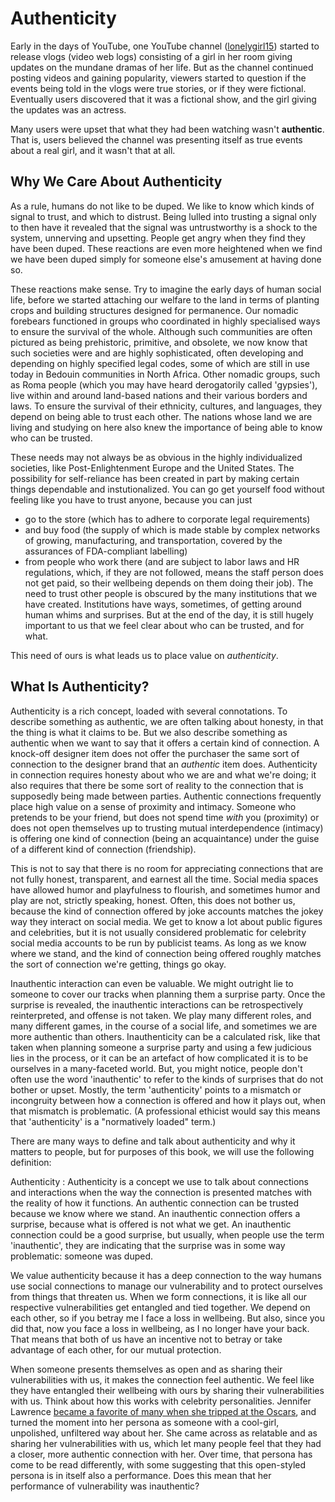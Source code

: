 # Authenticity

Early in the days of YouTube, one YouTube channel ([lonelygirl15](https://en.wikipedia.org/wiki/Lonelygirl15)) started to release vlogs (video web logs) consisting of a girl in her room giving updates on the mundane dramas of her life. But as the channel continued posting videos and gaining popularity, viewers started to question if the events being told in the vlogs were true stories, or if they were fictional. Eventually users discovered that it was a fictional show, and the girl giving the updates was an actress.

Many users were upset that what they had been watching wasn't __authentic__. That is, users believed the channel was presenting itself as true events about a real girl, and it wasn't that at all.

## Why We Care About Authenticity

As a rule, humans do not like to be duped. We like to know which kinds of signal to trust, and which to distrust. Being lulled into trusting a signal only to then have it revealed that the signal was untrustworthy is a shock to the system, unnerving and upsetting. People get angry when they find they have been duped. These reactions are even more heightened when we find we have been duped simply for someone else's amusement at having done so.

These reactions make sense. Try to imagine the early days of human social life, before we started attaching our welfare to the land in terms of planting crops and building structures designed for permanence. Our nomadic forebears functioned in groups who coordinated in highly specialised ways to ensure the survival of the whole. Although such communities are often pictured as being prehistoric, primitive, and obsolete, we now know that such societies were and are highly sophisticated, often developing and depending on highly specified legal codes, some of which are still in use today in Bedouin communities in North Africa. Other nomadic groups, such as Roma people (which you may have heard derogatorily called 'gypsies'), live within and around land-based nations and their various borders and laws. To ensure the survival of their ethnicity, cultures, and languages, they depend on being able to trust each other. The nations whose land we are living and studying on here also knew the importance of being able to know who can be trusted.

These needs may not always be as obvious in the highly individualized societies, like Post-Enlightenment Europe and the United States. The possibility for self-reliance has been created in part by making certain things dependable and instutionalized. You can go get yourself food without feeling like you have to trust anyone, because you can just
- go to the store (which has to adhere to corporate legal requirements)
- and buy food (the supply of which is made stable by complex networks of growing, manufacturing, and transportation, covered by the assurances of FDA-compliant labelling)
- from people who work there (and are subject to labor laws and HR regulations, which, if they are not followed, means the staff person does not get paid, so their wellbeing depends on them doing their job).
The need to trust other people is obscured by the many institutions that we have created. Institutions have ways, sometimes, of getting around human whims and surprises. But at the end of the day, it is still hugely important to us that we feel clear about who can be trusted, and for what.

This need of ours is what leads us to place value on _authenticity_.

## What Is Authenticity?

Authenticity is a rich concept, loaded with several connotations. To describe something as authentic, we are often talking about honesty, in that the thing is what it claims to be. But we also describe something as authentic when we want to say that it offers a certain kind of connection. A knock-off designer item does not offer the purchaser the same sort of connection to the designer brand that an _authentic_ item does. Authenticity in connection requires honesty about who we are and what we're doing; it also requires that there be some sort of reality to the connection that is supposedly being made between parties. Authentic connections frequently place high value on a sense of proximity and intimacy. Someone who pretends to be your friend, but does not spend time _with_ you (proximity) or does not open themselves up to trusting mutual interdependence (intimacy) is offering one kind of connection (being an acquaintance) under the guise of a different kind of connection (friendship).

This is not to say that there is no room for appreciating connections that are not fully honest, transparent, and earnest all the time. Social media spaces have allowed humor and playfulness to flourish, and sometimes humor and play are not, strictly speaking, honest. Often, this does not bother us, because the kind of connection offered by joke accounts matches the jokey way they interact on social media. We get to know a lot about public figures and celebrities, but it is not usually considered problematic for celebrity social media accounts to be run by publicist teams. As long as we know where we stand, and the kind of connection being offered roughly matches the sort of connection we're getting, things go okay.

Inauthentic interaction can even be valuable. We might outright lie to someone to cover our tracks when planning them a surprise party. Once the surprise is revealed, the inauthentic interactions can be retrospectively reinterpreted, and offense is not taken. We play many different roles, and many different games, in the course of a social life, and sometimes we are more authentic than others. Inauthenticity can be a calculated risk, like that taken when planning someone a surprise party and using a few judicious lies in the process, or it can be an artefact of how complicated it is to be ourselves in a many-faceted world. But, you might notice, people don't often use the word 'inauthentic' to refer to the kinds of surprises that do not bother or upset. Mostly, the term 'authenticity' points to a mismatch or incongruity between how a connection is offered and how it plays out, when that mismatch is problematic. (A professional ethicist would say this means that 'authenticity' is a "normatively loaded" term.)

There are many ways to define and talk about authenticity and why it matters to people, but for purposes of this book, we will use the following definition:

Authenticity
: Authenticity is a concept we use to talk about connections and interactions when the way the connection is presented matches with the reality of how it functions. An authentic connection can be trusted because we know where we stand. An inauthentic connection offers a surprise, because what is offered is not what we get. An inauthentic connection could be a good surprise, but usually, when people use the term 'inauthentic', they are indicating that the surprise was in some way problematic: someone was duped.

We value authenticity because it has a deep connection to the way humans use social connections to manage our vulnerability and to protect ourselves from things that threaten us. When we form connections, it is like all our respective vulnerabilities get entangled and tied together. We depend on each other, so if you betray me I face a loss in wellbeing. But also, since you did that, now you face a loss in wellbeing, as I no longer have your back. That means that both of us have an incentive not to betray or take advantage of each other, for our mutual protection.

When someone presents themselves as open and as sharing their vulnerabilities with us, it makes the connection feel authentic. We feel like they have entangled their wellbeing with ours by sharing their vulnerabilities with us. Think about how this works with celebrity personalities. Jennifer Lawrence [became a favorite of many when she tripped at the Oscars](https://youtu.be/Q7aq1bHXuY8?t=641), and turned the moment into her persona as someone with a cool-girl, unpolished, unfiltered way about her. She came across as relatable and as sharing her vulnerabilities with us, which let many people feel that they had a closer, more authentic connection with her. Over time, that persona has come to be read differently, with some suggesting that this open-styled persona is in itself also a performance. Does this mean that her performance of vulnerability was inauthentic?
